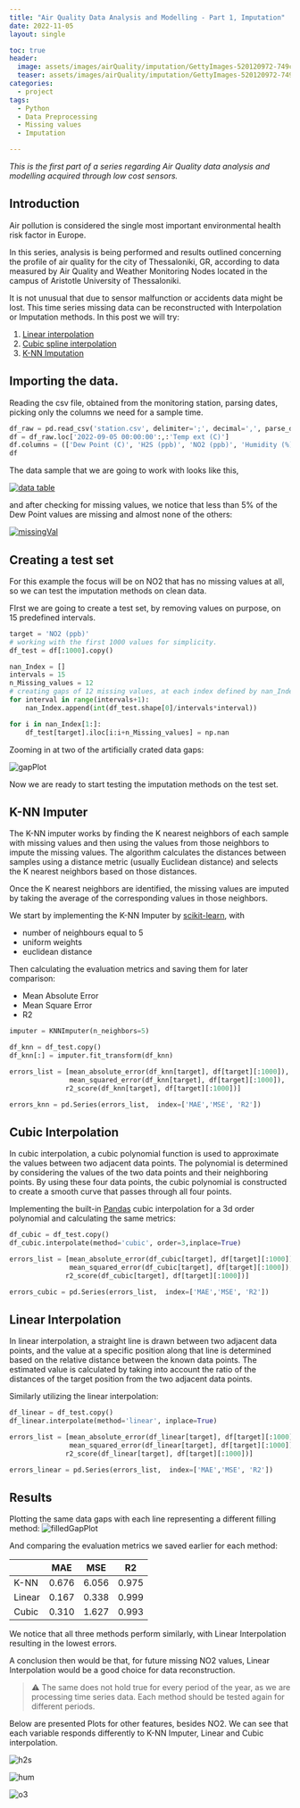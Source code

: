```yaml
---
title: "Air Quality Data Analysis and Modelling - Part 1, Imputation"
date: 2022-11-05
layout: single

toc: true
header: 
  image: assets/images/airQuality/imputation/GettyImages-520120972-749c725865c24e11a194962a85c986ef.jpg
  teaser: assets/images/airQuality/imputation/GettyImages-520120972-749c725865c24e11a194962a85c986ef.jpg
categories:
  - project
tags:
  - Python
  - Data Preprocessing
  - Missing values
  - Imputation

---
```


*This is the first part of a series regarding Air Quality data analysis and modelling acquired through low cost sensors.*

## Introduction

Air pollution is considered the single most important environmental health risk factor in Europe. 

In this series, analysis is being performed and results outlined concerning the profile of air quality for the city of Thessaloniki, GR, according to data measured by Air Quality and Weather Monitoring Nodes located in the campus of Aristotle University of Thessaloniki.

It is not unusual that due to sensor malfunction or accidents data might be lost. This time series missing data can be reconstructed with Interpolation or Imputation methods. In this post we will try:


1. [Linear interpolation](https://pandas.pydata.org/docs/reference/api/pandas.DataFrame.interpolate.html)
2. [Cubic spline interpolation](https://pandas.pydata.org/docs/reference/api/pandas.DataFrame.interpolate.html)
3. [K-NN Imputation](https://scikit-learn.org/stable/modules/generated/sklearn.impute.KNNImputer.html)


## Importing the data.

Reading the csv file, obtained from the monitoring station, parsing dates, picking only the columns we need for a sample time.

```python
df_raw = pd.read_csv('station.csv', delimiter=';', decimal=',', parse_dates=[1], index_col=1).drop(columns=['Device'])
df = df_raw.loc['2022-09-05 00:00:00':,:'Temp ext (C)']
df.columns = (['Dew Point (C)', 'H2S (ppb)', 'NO2 (ppb)', 'Humidity (%)',  'O3 (ppb)', 'PM1 (ug/m3)', 'PM2.5 (ug/m3)', 'PM10 (ug/m3)', 'Temp (C)'])
df
```

The data sample that we are going to work with looks like this,

[![data table](/assets/images/airQuality/imputation/dataTable.png)](/assets/images/airQuality/imputation/dataTable.png)

and after checking for missing values, we notice that less than 5% of the Dew Point values are missing and almost none of the others:

[![missingVal](/assets/images/airQuality/imputation/missingValues.png)](/assets/images/airQuality/imputation/missingValues.png)



## Creating a test set

For this example the focus will be on NO2 that has no missing values at all, so we can test the imputation methods on clean data.



FIrst we are going to create a test set, by removing values on purpose, on 15 predefined intervals.

```python
target = 'NO2 (ppb)'
# working with the first 1000 values for simplicity.
df_test = df[:1000].copy()

nan_Index = []
intervals = 15
n_Missing_values = 12
# creating gaps of 12 missing values, at each index defined by nan_Index.
for interval in range(intervals+1):
    nan_Index.append(int(df_test.shape[0]/intervals*interval))

for i in nan_Index[1:]:
    df_test[target].iloc[i:i+n_Missing_values] = np.nan
```

Zooming in at two of the artificially crated data gaps:

![gapPlot](/assets/images/airQuality/imputation/gapPlot.png)

Now we are ready to start testing the imputation methods on the test set.

## K-NN Imputer

The K-NN imputer works by finding the K nearest neighbors of each sample with missing values and then using the values from those neighbors to impute the missing values. The algorithm calculates the distances between samples using a distance metric (usually Euclidean distance) and selects the K nearest neighbors based on those distances.

Once the K nearest neighbors are identified, the missing values are imputed by taking the average of the corresponding values in those neighbors.

We start by implementing the K-NN Imputer by [scikit-learn](https://jmlr.csail.mit.edu/papers/v12/pedregosa11a.html), with
- number of neighbours equal to 5
-  uniform weights 
- euclidean distance

Then calculating the evaluation metrics and saving them for later comparison:
- Mean Absolute Error
- Mean Square Error
- R2  

``````python
imputer = KNNImputer(n_neighbors=5)

df_knn = df_test.copy()
df_knn[:] = imputer.fit_transform(df_knn)

errors_list = [mean_absolute_error(df_knn[target], df[target][:1000]),
               mean_squared_error(df_knn[target], df[target][:1000]),
              r2_score(df_knn[target], df[target][:1000])]

errors_knn = pd.Series(errors_list,  index=['MAE','MSE', 'R2'])
``````

## Cubic Interpolation

In cubic interpolation, a cubic polynomial function is used to approximate the values between two adjacent data points. The polynomial is determined by considering the values of the two data points and their neighboring points. By using these four data points, the cubic polynomial is constructed to create a smooth curve that passes through all four points.

Implementing the built-in [Pandas](https://pandas.pydata.org/) cubic interpolation for a 3d order polynomial and calculating the same metrics:

```python
df_cubic = df_test.copy()
df_cubic.interpolate(method='cubic', order=3,inplace=True)

errors_list = [mean_absolute_error(df_cubic[target], df[target][:1000]),
               mean_squared_error(df_cubic[target], df[target][:1000]),
              r2_score(df_cubic[target], df[target][:1000])]

errors_cubic = pd.Series(errors_list,  index=['MAE','MSE', 'R2'])
```

## Linear Interpolation

In linear interpolation, a straight line is drawn between two adjacent data points, and the value at a specific position along that line is determined based on the relative distance between the known data points. The estimated value is calculated by taking into account the ratio of the distances of the target position from the two adjacent data points.

Similarly utilizing the linear interpolation:

``````python
df_linear = df_test.copy()
df_linear.interpolate(method='linear', inplace=True)

errors_list = [mean_absolute_error(df_linear[target], df[target][:1000]),
               mean_squared_error(df_linear[target], df[target][:1000]),
              r2_score(df_linear[target], df[target][:1000])]

errors_linear = pd.Series(errors_list,  index=['MAE','MSE', 'R2'])
``````
## Results

Plotting the same data gaps with each line representing a different filling method:
![filledGapPlot](/assets/images/airQuality/imputation/filledGapPlot.png)

And comparing the evaluation metrics we saved earlier for each method:

|        | MAE   | MSE   | R2    |
|--------|-------|-------|-------|
| K-NN   | 0.676 | 6.056 | 0.975 |
| Linear | 0.167 | 0.338 | 0.999 |
| Cubic  | 0.310 | 1.627 | 0.993 |

We notice that all three methods perform similarly, with Linear Interpolation resulting in the lowest errors.

A conclusion then would be that, for future missing NO2 values, Linear Interpolation would be a good choice for data reconstruction. 

> :warning: The same does not hold true for every period of the year, as we are processing time series data. Each method should be tested again for different periods.

Below are presented Plots for other features, besides NO2. We can see that each variable responds differently to K-NN Imputer, Linear and Cubic interpolation.

![h2s](/assets/images/airQuality/imputation/H2S_Imputation.png)

![hum](/assets/images/airQuality/imputation/Humidity_Imputation.png)

![o3](/assets/images/airQuality/imputation/O3_Imputation.png)
